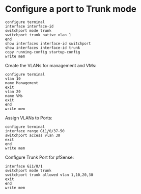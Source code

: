 # Configure a port to Trunk mode

```
configure terminal
interface interface-id
switchport mode trunk
switchport trunk native vlan 1
end
show interfaces interface-id switchport
show interfaces interface-id trunk
copy running-config startup-config
write mem
```

Create the VLANs for management and VMs:

```
configure terminal
vlan 10
name Management
exit
vlan 20
name VMs
exit
end
write mem
```
Assign VLANs to Ports:
```
configure terminal
interface range Gi1/0/37-50
switchport access vlan 30
exit
end
write mem
```

Configure Trunk Port for pfSense:
```
interface Gi1/0/1
switchport mode trunk
switchport trunk allowed vlan 1,10,20,30
exit
end
write mem
```
